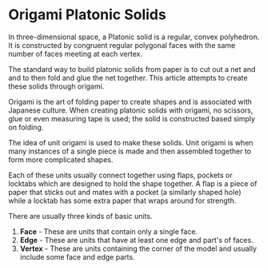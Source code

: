 Origami Platonic Solids
===================

In three-dimensional space, a Platonic solid is a regular, convex polyhedron. It is constructed by congruent regular polygonal faces with the same number of faces meeting at each vertex.

The standard way to build platonic solids from paper is to cut out a net and and to then fold and glue the net together. This article attempts to create these solids through origami.

Origami is the art of folding paper to create shapes and is associated with Japanese culture. When creating platonic solids with origami, no scissors, glue or even measuring tape is used; the solid is constructed based simply on folding.

The idea of unit origami is used to make these solids. Unit origami is when many instances of a single piece is made and then assembled together to form more complicated shapes.

Each of these units usually connect together using flaps, pockets or locktabs which are designed to hold the shape together. A flap is a piece of paper that sticks out and mates with a pocket (a similarly shaped hole) while a locktab has some extra paper that wraps around for strength.

There are usually three kinds of basic units.
1.  **Face** - These are units that contain only a single face.
2. **Edge** - These are units that have at least one edge and part's of faces.
3. **Vertex** - These are units containing the corner of the model and usually include some face and edge parts.
